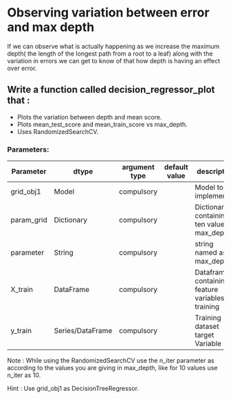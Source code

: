 # Observing variation between error and max depth

If we can observe what is actually happening as we increase the maximum depth( the length of the longest path from a root to a leaf) 
along with the variation in errors we can get to know of that how depth is having an effect over error. 
 
## Write a function called decision_regressor_plot that :
- Plots the variation between depth and mean score.
- Plots mean_test_score and mean_train_score vs max_depth.
- Uses RandomizedSearchCV. 

### Parameters:

| Parameter | dtype | argument type | default value | description |
| --- | --- | --- | --- | --- |
| grid_obj1 | Model | compulsory | |Model to be implemented  |
| param_grid | Dictionary | compulsory | | Dictionary containing ten values of max_depth |
| parameter | String | compulsory | | string named as max_depth |
| X_train | DataFrame | compulsory | | Dataframe containing feature variables for training |
| y_train | Series/DataFrame | compulsory | | Training dataset target Variable |
    
    
Note :
While using the RandomizedSearchCV use the n_iter parameter as according to the values you are giving in max_depth,
like for 10 values use n_iter as 10.

Hint :
Use grid_obj1 as DecisionTreeRegressor.